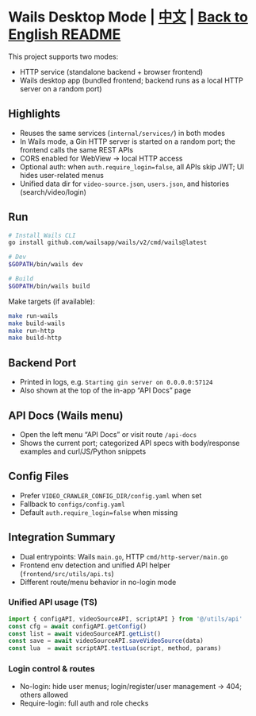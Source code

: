 # Wails Desktop Mode | [中文](README_WAILS.md) | [Back to English README](README_EN.md)

This project supports two modes:

- HTTP service (standalone backend + browser frontend)
- Wails desktop app (bundled frontend; backend runs as a local HTTP server on a random port)

## Highlights

- Reuses the same services (`internal/services/`) in both modes
- In Wails mode, a Gin HTTP server is started on a random port; the frontend calls the same REST APIs
- CORS enabled for WebView → local HTTP access
- Optional auth: when `auth.require_login=false`, all APIs skip JWT; UI hides user-related menus
- Unified data dir for `video-source.json`, `users.json`, and histories (search/video/login)

## Run

```bash
# Install Wails CLI
go install github.com/wailsapp/wails/v2/cmd/wails@latest

# Dev
$GOPATH/bin/wails dev

# Build
$GOPATH/bin/wails build
```

Make targets (if available):

```bash
make run-wails
make build-wails
make run-http
make build-http
```

## Backend Port

- Printed in logs, e.g. `Starting gin server on 0.0.0.0:57124`
- Also shown at the top of the in-app “API Docs” page

## API Docs (Wails menu)

- Open the left menu “API Docs” or visit route `/api-docs`
- Shows the current port; categorized API specs with body/response examples and curl/JS/Python snippets

## Config Files

- Prefer `VIDEO_CRAWLER_CONFIG_DIR/config.yaml` when set
- Fallback to `configs/config.yaml`
- Default `auth.require_login=false` when missing

## Integration Summary

- Dual entrypoints: Wails `main.go`, HTTP `cmd/http-server/main.go`
- Frontend env detection and unified API helper (`frontend/src/utils/api.ts`)
- Different route/menu behavior in no-login mode

### Unified API usage (TS)
```ts
import { configAPI, videoSourceAPI, scriptAPI } from '@/utils/api'
const cfg = await configAPI.getConfig()
const list = await videoSourceAPI.getList()
const save = await videoSourceAPI.saveVideoSource(data)
const lua  = await scriptAPI.testLua(script, method, params)
```

### Login control & routes
- No-login: hide user menus; login/register/user management → 404; others allowed
- Require-login: full auth and role checks
